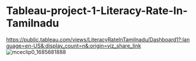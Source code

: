 # Tableau-project-1-Literacy-Rate-In-Tamilnadu 
https://public.tableau.com/views/LiteracyRateInTamilnadu/Dashboard1?:language=en-US&:display_count=n&:origin=viz_share_link
![mceclip0_1685681888](https://github.com/Mahendrank02/Tableau-project-1-Literacy-Rate-In-Tamilnadu/assets/121614027/693a0107-3e7e-471e-80e0-92be2c1f521d)

